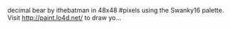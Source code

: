 decimal bear by ithebatman in 48x48 #pixels using the Swanky16 palette. Visit http://paint.lo4d.net/ to draw yo... 